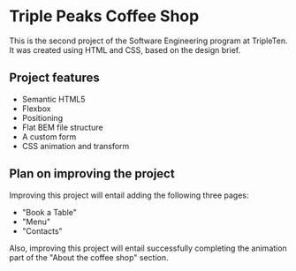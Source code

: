 # Triple Peaks Coffee Shop

This is the second project of the Software Engineering program at TripleTen. It was created using HTML and CSS, based on the design brief.

## Project features

- Semantic HTML5
- Flexbox
- Positioning
- Flat BEM file structure
- A custom form
- CSS animation and transform

## Plan on improving the project

Improving this project will entail adding the following three pages:

- "Book a Table"
- "Menu"
- "Contacts"

Also, improving this project will entail successfully completing the animation part of the "About the coffee shop" section.
